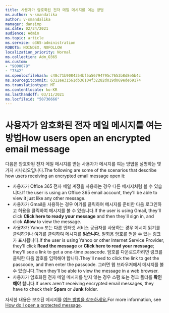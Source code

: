 ```yaml
---
title: 사용자가 암호화된 전자 메일 메시지를 여는 방법
ms.author: v-smandalika
author: v-smandalika
manager: dansimp
ms.date: 02/24/2021
audience: Admin
ms.topic: article
ms.service: o365-administration
ROBOTS: NOINDEX, NOFOLLOW
localization_priority: Normal
ms.collection: Adm_O365
ms.custom:
- "9000078"
- "7342"
ms.openlocfilehash: c48c71b9084354bf5a56794795c7653b8d8e5b4c
ms.sourcegitcommit: 6312ee31561db36104f32282d019d069ede69174
ms.translationtype: MT
ms.contentlocale: ko-KR
ms.lasthandoff: 03/11/2021
ms.locfileid: "50736666"
---
```

# <a name="how-users-open-an-encrypted-email-message"></a><span data-ttu-id="36e7f-102">사용자가 암호화된 전자 메일 메시지를 여는 방법</span><span class="sxs-lookup"><span data-stu-id="36e7f-102">How users open an encrypted email message</span></span>

<span data-ttu-id="36e7f-103">다음은 암호화된 전자 메일 메시지를 받는 사용자가 메시지를 여는 방법을 설명하는 몇 가지 시나리오입니다.</span><span class="sxs-lookup"><span data-stu-id="36e7f-103">The following are some of the scenarios that describe how users receiving an encrypted email message open it:</span></span>

- <span data-ttu-id="36e7f-104">사용자가 Office 365 전자 메일 계정을 사용하는 경우 다른 메시지처럼 볼 수 있습니다.</span><span class="sxs-lookup"><span data-stu-id="36e7f-104">If the user is using an Office 365 email account, they'll be able to view it just like any other message.</span></span>
- <span data-ttu-id="36e7f-105">사용자가 Gmail을 사용하는 경우 여기를  클릭하여 메시지를 준비한 다음 로그인하고 허용을 클릭하여  메시지를 볼 수 있습니다.</span><span class="sxs-lookup"><span data-stu-id="36e7f-105">If the user is using Gmail, they'll click **Click here to ready your message** and then they'll sign in, and click **Allow** to view the message.</span></span>
- <span data-ttu-id="36e7f-106">사용자가 Yahoo 또는 다른 인터넷 서비스 공급자를 사용하는  경우 메시지 읽기를 클릭하거나 여기를 클릭하여 메시지를 **읽습니다.** 일회용 암호를 얻을 수 있는 링크가 표시됩니다.</span><span class="sxs-lookup"><span data-stu-id="36e7f-106">If the user is using Yahoo or other Internet Service Provider, they'll click **Read the message** or **Click here to read your message**; they'll see a link to get a one-time passcode.</span></span> <span data-ttu-id="36e7f-107">암호를 다운로드하려면 링크를 클릭한 다음 암호를 입력해야 합니다.</span><span class="sxs-lookup"><span data-stu-id="36e7f-107">They'll need to click the link to get the passcode, and then enter the passcode.</span></span> <span data-ttu-id="36e7f-108">그러면 웹 브라우저에서 메시지를 볼 수 있습니다.</span><span class="sxs-lookup"><span data-stu-id="36e7f-108">Then they'll be able to view the message in a web browser.</span></span>
- <span data-ttu-id="36e7f-109">사용자가 암호화된 전자 메일 메시지를 받지 않는 경우 스팸  또는 정크 폴더를 **확인해야** 합니다.</span><span class="sxs-lookup"><span data-stu-id="36e7f-109">If users aren't receiving encrypted email messages, they have to check their **Spam** or **Junk** folder.</span></span>

<span data-ttu-id="36e7f-110">자세한 내용은 보호된 메시지를 [여는 방법을 참조하세요.](https://support.microsoft.com/topic/how-do-i-open-a-protected-message-1157a286-8ecc-4b1e-ac43-2a608fbf3098)</span><span class="sxs-lookup"><span data-stu-id="36e7f-110">For more information, see [How do I open a protected message](https://support.microsoft.com/topic/how-do-i-open-a-protected-message-1157a286-8ecc-4b1e-ac43-2a608fbf3098).</span></span>
